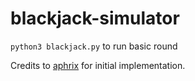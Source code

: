 # blackjack-simulator

`python3 blackjack.py` to run basic round

Credits to [aphrix](https://github.com/aphrx/py_blackjack) for initial implementation.
